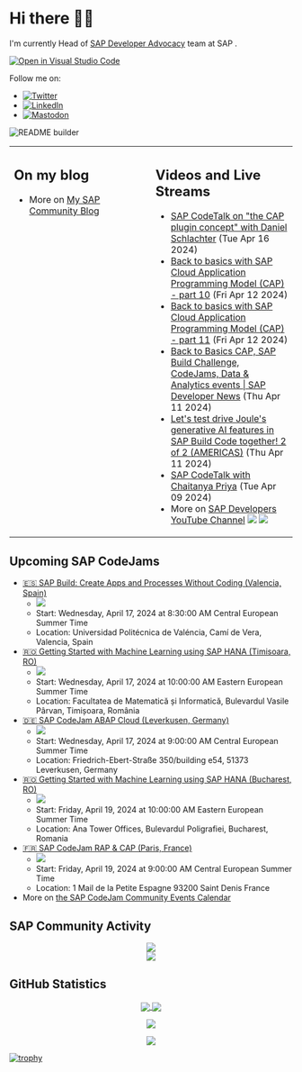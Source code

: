 
# Hi there 👋🏼

I'm currently Head of [SAP Developer Advocacy](https://developers.sap.com/developer-advocates.html) team at SAP .

[![Open in Visual Studio Code](https://img.shields.io/badge/Made%20for-VSCode-1f425f.svg)](https://github.dev/jung-thomas/jung-thomas)

Follow me on:
- <a href="https://twitter.com/thomas_jung"><img alt="Twitter" src="https://img.shields.io/badge/thomas_jung-%231DA1F2.svg?style=for-the-badge&logo=Twitter&logoColor=white"/></a>
- <a href="https://www.linkedin.com/in/thomasjungsap/"><img alt="LinkedIn" src="https://img.shields.io/badge/linkedin-%230077B5.svg?style=for-the-badge&logo=linkedin&logoColor=white"/></a>
- <a rel="me" href="https://mastodon.cloud/@thomas_jung"><img alt="Mastodon" src="https://img.shields.io/mastodon/follow/109262551990174478?domain=https%3A%2F%2Fmastodon.cloud%2F&style=social"/></a>

![README builder](https://github.com/jung-thomas/jung-thomas/workflows/README%20builder/badge.svg)

<table><tr><td valign="top" width="50%">
 
## On my blog
- More on [My SAP Community Blog](https://community.sap.com/t5/user/viewprofilepage/user-id/139)
</td>
  
<td valign="top" width="50%">
  
## Videos and Live Streams
- [SAP CodeTalk on "the CAP plugin concept" with Daniel Schlachter](https://www.youtube.com/watch?v=cG-cMqAhqyQ) (Tue Apr 16 2024)
- [Back to basics with SAP Cloud Application Programming Model (CAP) - part 10](https://www.youtube.com/watch?v=BwL_2qAPYsc) (Fri Apr 12 2024)
- [Back to basics with SAP Cloud Application Programming Model (CAP) - part 11](https://www.youtube.com/watch?v=UvkwVGt8L2g) (Fri Apr 12 2024)
- [Back to Basics CAP, SAP Build Challenge, CodeJams, Data & Analytics events | SAP Developer News](https://www.youtube.com/watch?v=3gAvEGa5Mt0) (Thu Apr 11 2024)
- [Let's test drive Joule's generative AI features in SAP Build Code together! 2 of 2 (AMERICAS)](https://www.youtube.com/watch?v=xqGldi8yBbI) (Thu Apr 11 2024)
- [SAP CodeTalk with Chaitanya Priya](https://www.youtube.com/watch?v=HQaGZByEgaU) (Tue Apr 09 2024)
- More on [SAP Developers YouTube Channel](https://www.youtube.com/channel/UCNfmelKDrvRmjYwSi9yvrMg) ![](https://img.shields.io/youtube/channel/views/UCNfmelKDrvRmjYwSi9yvrMg) ![](https://img.shields.io/youtube/channel/subscribers/UCNfmelKDrvRmjYwSi9yvrMg)
</td></tr></table>

## Upcoming SAP CodeJams
- [🇪🇸 SAP Build: Create Apps and Processes Without Coding (Valencia, Spain)](https://community.sap.com/t5/sap-codejam/sap-build-create-apps-and-processes-without-coding-valencia-spain/ev-p/13628251)
  - <img src="https://community.sap.com/t5/image/serverpage/image-id/60779i762EF2904875ADCE/image-size/thumb?v=v2&px=150" />
  - Start: Wednesday, April 17, 2024 at 8:30:00 AM Central European Summer Time
  - Location: Universidad Politécnica de Valéncia, Camí de Vera, Valencia, Spain
- [🇷🇴 Getting Started with Machine Learning using SAP HANA (Timisoara, RO)](https://community.sap.com/t5/sap-codejam/getting-started-with-machine-learning-using-sap-hana-timisoara-ro/ev-p/13651897)
  - <img src="https://community.sap.com/t5/image/serverpage/image-id/94805i436492532F16D1BE/image-size/thumb?v=v2&px=150" />
  - Start: Wednesday, April 17, 2024 at 10:00:00 AM Eastern European Summer Time
  - Location: Facultatea de Matematică și Informatică, Bulevardul Vasile Pârvan, Timișoara, România
- [🇩🇪 SAP CodeJam ABAP Cloud (Leverkusen, Germany)](https://community.sap.com/t5/sap-codejam/sap-codejam-abap-cloud-leverkusen-germany/ev-p/13623983)
  - <img src="https://community.sap.com/t5/image/serverpage/image-id/73492i1AB15B03AAD3DF60/image-size/thumb?v=v2&px=150" />
  - Start: Wednesday, April 17, 2024 at 9:00:00 AM Central European Summer Time
  - Location: Friedrich-Ebert-Straße 350/building e54, 51373 Leverkusen, Germany
- [🇷🇴 Getting Started with Machine Learning using SAP HANA (Bucharest, RO)](https://community.sap.com/t5/sap-codejam/getting-started-with-machine-learning-using-sap-hana-bucharest-ro/ev-p/13650492)
  - <img src="https://community.sap.com/t5/image/serverpage/image-id/94710i4C6F7C3CB355E41F/image-size/thumb?v=v2&px=150" />
  - Start: Friday, April 19, 2024 at 10:00:00 AM Eastern European Summer Time
  - Location: Ana Tower Offices, Bulevardul Poligrafiei, Bucharest, Romania
- [🇫🇷 SAP CodeJam RAP & CAP (Paris, France)](https://community.sap.com/t5/sap-codejam/sap-codejam-rap-amp-cap-paris-france/ev-p/13623989)
  - <img src="https://community.sap.com/t5/image/serverpage/image-id/73495i304770A1B1FBA041/image-size/thumb?v=v2&px=150" />
  - Start: Friday, April 19, 2024 at 9:00:00 AM Central European Summer Time
  - Location: 1 Mail de la Petite Espagne 93200 Saint Denis France
- More on [the SAP CodeJam Community Events Calendar](https://groups.community.sap.com/t5/sap-codejam/eb-p/codejam-events)

## SAP Community Activity
<p align = "center">
<a href="https://community.sap.com/t5/user/viewprofilepage/user-id/139">
  <img align="center" src="https://devrel-tools-prod-scn-badges-srv.cfapps.eu10.hana.ondemand.com/activity/139" />
</a>
</br>
<a href="https://community.sap.com/t5/user/viewprofilepage/user-id/139">
  <img align="center" src="https://devrel-tools-prod-scn-badges-srv.cfapps.eu10.hana.ondemand.com/showcaseBadges/139/1570/674/384/900/390" />
</a>
</p>

## GitHub Statistics
<p align = "center">
<a href="https://github.com/anuraghazra/github-readme-stats">
  <img align="center" src="https://github-readme-stats.vercel.app/api?username=jung-thomas&count_private=true&show_icons=true&theme=dark&line_height=27" />
</a>
<a href="https://github.com/anuraghazra/github-readme-stats">
  <img align="center" src="https://github-readme-stats.vercel.app/api/top-langs/?username=jung-thomas&show_icons=true&theme=dark" />
</a>
</p>

<p align = "center">
 <img  src="https://github-readme-streak-stats.herokuapp.com/?user=jung-thomas&show_icons=true&locale=en&layout=compact&theme=dark&line_height=0" />
</p> 

<p align = "center">
 <img src="https://activity-graph.herokuapp.com/graph?username=jung-thomas&theme=redical">
</p> 

[![trophy](https://github-profile-trophy.vercel.app/?username=jung-thomas&theme=onedark)](https://github.com/ryo-ma/github-profile-trophy)


